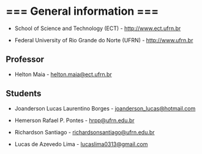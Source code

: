 # === General information ===

* School of Science and Technology (ECT) - http://www.ect.ufrn.br

* Federal University of Rio Grande do Norte (UFRN) - http://www.ufrn.br

## Professor

* Helton Maia - helton.maia@ect.ufrn.br

## Students

* Joanderson Lucas Laurentino Borges - joanderson_lucas@hotmail.com

* Hemerson Rafael P. Pontes - hrpp@ufrn.edu.br

* Richardson Santiago - richardsonsantiago@ufrn.edu.br

* Lucas de Azevedo Lima - lucaslima0313@gmail.com
 
